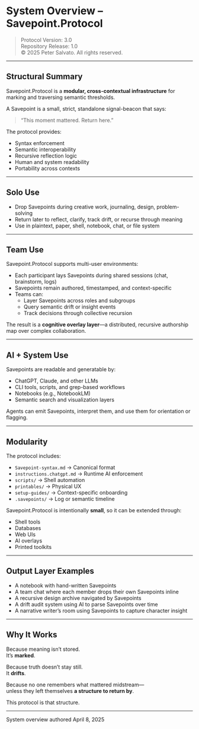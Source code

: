 # System Overview – Savepoint.Protocol

> Protocol Version: 3.0  
> Repository Release: 1.0  
> © 2025 Peter Salvato. All rights reserved.

---

## Structural Summary

Savepoint.Protocol is a **modular, cross-contextual infrastructure** for marking and traversing semantic thresholds.

A Savepoint is a small, strict, standalone signal-beacon that says:

> “This moment mattered. Return here.”

The protocol provides:
- Syntax enforcement
- Semantic interoperability
- Recursive reflection logic
- Human and system readability
- Portability across contexts

---

## Solo Use

- Drop Savepoints during creative work, journaling, design, problem-solving
- Return later to reflect, clarify, track drift, or recurse through meaning
- Use in plaintext, paper, shell, notebook, chat, or file system

---

## Team Use

Savepoint.Protocol supports multi-user environments:

- Each participant lays Savepoints during shared sessions (chat, brainstorm, logs)
- Savepoints remain authored, timestamped, and context-specific
- Teams can:
  - Layer Savepoints across roles and subgroups
  - Query semantic drift or insight events
  - Track decisions through collective recursion

The result is a **cognitive overlay layer**—a distributed, recursive authorship map over complex collaboration.

---

## AI + System Use

Savepoints are readable and generatable by:
- ChatGPT, Claude, and other LLMs
- CLI tools, scripts, and grep-based workflows
- Notebooks (e.g., NotebookLM)
- Semantic search and visualization layers

Agents can emit Savepoints, interpret them, and use them for orientation or flagging.

---

## Modularity

The protocol includes:
- `Savepoint-syntax.md` → Canonical format
- `instructions.chatgpt.md` → Runtime AI enforcement
- `scripts/` → Shell automation
- `printables/` → Physical UX
- `setup-guides/` → Context-specific onboarding
- `.savepoints/` → Log or semantic timeline

Savepoint.Protocol is intentionally **small**, so it can be extended through:
- Shell tools
- Databases
- Web UIs
- AI overlays
- Printed toolkits

---

## Output Layer Examples

- A notebook with hand-written Savepoints
- A team chat where each member drops their own Savepoints inline
- A recursive design archive navigated by Savepoints
- A drift audit system using AI to parse Savepoints over time
- A narrative writer’s room using Savepoints to capture character insight

---

## Why It Works

Because meaning isn’t stored.  
It’s **marked**.

Because truth doesn’t stay still.  
It **drifts**.

Because no one remembers what mattered midstream—  
unless they left themselves **a structure to return by**.

This protocol is that structure.

---

System overview authored April 8, 2025  
